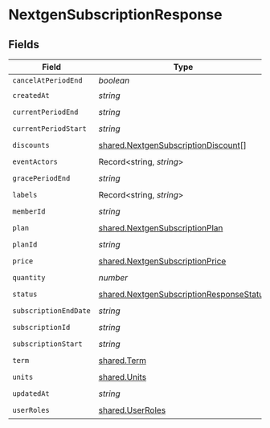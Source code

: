 # NextgenSubscriptionResponse


## Fields

| Field                                                                                                       | Type                                                                                                        | Required                                                                                                    | Description                                                                                                 |
| ----------------------------------------------------------------------------------------------------------- | ----------------------------------------------------------------------------------------------------------- | ----------------------------------------------------------------------------------------------------------- | ----------------------------------------------------------------------------------------------------------- |
| `cancelAtPeriodEnd`                                                                                         | *boolean*                                                                                                   | :heavy_minus_sign:                                                                                          | N/A                                                                                                         |
| `createdAt`                                                                                                 | *string*                                                                                                    | :heavy_check_mark:                                                                                          | N/A                                                                                                         |
| `currentPeriodEnd`                                                                                          | *string*                                                                                                    | :heavy_check_mark:                                                                                          | N/A                                                                                                         |
| `currentPeriodStart`                                                                                        | *string*                                                                                                    | :heavy_check_mark:                                                                                          | N/A                                                                                                         |
| `discounts`                                                                                                 | [shared.NextgenSubscriptionDiscount](../../../sdk/models/shared/nextgensubscriptiondiscount.md)[]           | :heavy_check_mark:                                                                                          | N/A                                                                                                         |
| `eventActors`                                                                                               | Record<string, *string*>                                                                                    | :heavy_check_mark:                                                                                          | N/A                                                                                                         |
| `gracePeriodEnd`                                                                                            | *string*                                                                                                    | :heavy_check_mark:                                                                                          | N/A                                                                                                         |
| `labels`                                                                                                    | Record<string, *string*>                                                                                    | :heavy_check_mark:                                                                                          | N/A                                                                                                         |
| `memberId`                                                                                                  | *string*                                                                                                    | :heavy_check_mark:                                                                                          | N/A                                                                                                         |
| `plan`                                                                                                      | [shared.NextgenSubscriptionPlan](../../../sdk/models/shared/nextgensubscriptionplan.md)                     | :heavy_check_mark:                                                                                          | N/A                                                                                                         |
| `planId`                                                                                                    | *string*                                                                                                    | :heavy_check_mark:                                                                                          | N/A                                                                                                         |
| `price`                                                                                                     | [shared.NextgenSubscriptionPrice](../../../sdk/models/shared/nextgensubscriptionprice.md)                   | :heavy_check_mark:                                                                                          | N/A                                                                                                         |
| `quantity`                                                                                                  | *number*                                                                                                    | :heavy_check_mark:                                                                                          | N/A                                                                                                         |
| `status`                                                                                                    | [shared.NextgenSubscriptionResponseStatus](../../../sdk/models/shared/nextgensubscriptionresponsestatus.md) | :heavy_check_mark:                                                                                          | N/A                                                                                                         |
| `subscriptionEndDate`                                                                                       | *string*                                                                                                    | :heavy_check_mark:                                                                                          | N/A                                                                                                         |
| `subscriptionId`                                                                                            | *string*                                                                                                    | :heavy_check_mark:                                                                                          | N/A                                                                                                         |
| `subscriptionStart`                                                                                         | *string*                                                                                                    | :heavy_check_mark:                                                                                          | N/A                                                                                                         |
| `term`                                                                                                      | [shared.Term](../../../sdk/models/shared/term.md)                                                           | :heavy_check_mark:                                                                                          | N/A                                                                                                         |
| `units`                                                                                                     | [shared.Units](../../../sdk/models/shared/units.md)                                                         | :heavy_check_mark:                                                                                          | N/A                                                                                                         |
| `updatedAt`                                                                                                 | *string*                                                                                                    | :heavy_check_mark:                                                                                          | N/A                                                                                                         |
| `userRoles`                                                                                                 | [shared.UserRoles](../../../sdk/models/shared/userroles.md)                                                 | :heavy_check_mark:                                                                                          | N/A                                                                                                         |
